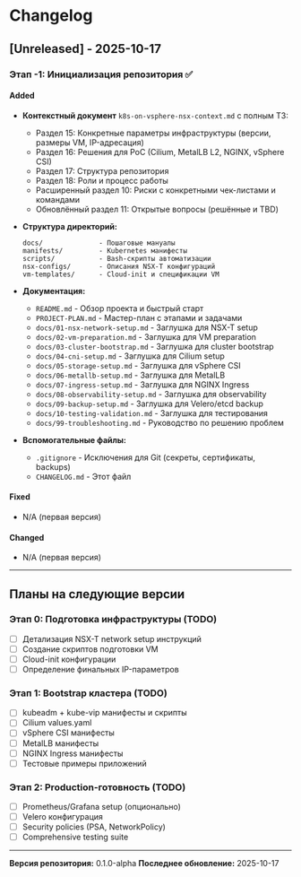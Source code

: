 # Changelog

## [Unreleased] - 2025-10-17

### Этап -1: Инициализация репозитория ✅

#### Added
- **Контекстный документ** `k8s-on-vsphere-nsx-context.md` с полным ТЗ:
  - Раздел 15: Конкретные параметры инфраструктуры (версии, размеры VM, IP-адресация)
  - Раздел 16: Решения для PoC (Cilium, MetalLB L2, NGINX, vSphere CSI)
  - Раздел 17: Структура репозитория
  - Раздел 18: Роли и процесс работы
  - Расширенный раздел 10: Риски с конкретными чек-листами и командами
  - Обновлённый раздел 11: Открытые вопросы (решённые и TBD)

- **Структура директорий:**
  ```
  docs/              - Пошаговые мануалы
  manifests/         - Kubernetes манифесты
  scripts/           - Bash-скрипты автоматизации
  nsx-configs/       - Описания NSX-T конфигураций
  vm-templates/      - Cloud-init и спецификации VM
  ```

- **Документация:**
  - `README.md` - Обзор проекта и быстрый старт
  - `PROJECT-PLAN.md` - Мастер-план с этапами и задачами
  - `docs/01-nsx-network-setup.md` - Заглушка для NSX-T setup
  - `docs/02-vm-preparation.md` - Заглушка для VM preparation
  - `docs/03-cluster-bootstrap.md` - Заглушка для cluster bootstrap
  - `docs/04-cni-setup.md` - Заглушка для Cilium setup
  - `docs/05-storage-setup.md` - Заглушка для vSphere CSI
  - `docs/06-metallb-setup.md` - Заглушка для MetalLB
  - `docs/07-ingress-setup.md` - Заглушка для NGINX Ingress
  - `docs/08-observability-setup.md` - Заглушка для observability
  - `docs/09-backup-setup.md` - Заглушка для Velero/etcd backup
  - `docs/10-testing-validation.md` - Заглушка для тестирования
  - `docs/99-troubleshooting.md` - Руководство по решению проблем

- **Вспомогательные файлы:**
  - `.gitignore` - Исключения для Git (секреты, сертификаты, backups)
  - `CHANGELOG.md` - Этот файл

#### Fixed
- N/A (первая версия)

#### Changed
- N/A (первая версия)

---

## Планы на следующие версии

### Этап 0: Подготовка инфраструктуры (TODO)
- [ ] Детализация NSX-T network setup инструкций
- [ ] Создание скриптов подготовки VM
- [ ] Cloud-init конфигурации
- [ ] Определение финальных IP-параметров

### Этап 1: Bootstrap кластера (TODO)
- [ ] kubeadm + kube-vip манифесты и скрипты
- [ ] Cilium values.yaml
- [ ] vSphere CSI манифесты
- [ ] MetalLB манифесты
- [ ] NGINX Ingress манифесты
- [ ] Тестовые примеры приложений

### Этап 2: Production-готовность (TODO)
- [ ] Prometheus/Grafana setup (опционально)
- [ ] Velero конфигурация
- [ ] Security policies (PSA, NetworkPolicy)
- [ ] Comprehensive testing suite

---

**Версия репозитория:** 0.1.0-alpha
**Последнее обновление:** 2025-10-17
